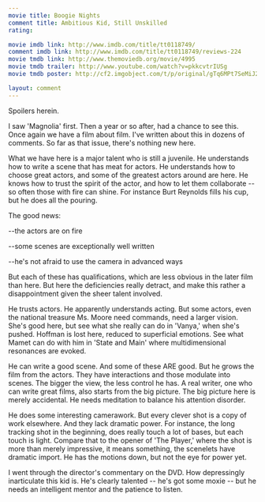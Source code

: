 ```yaml
---
movie title: Boogie Nights
comment title: Ambitious Kid, Still Unskilled
rating: 

movie imdb link: http://www.imdb.com/title/tt0118749/
comment imdb link: http://www.imdb.com/title/tt0118749/reviews-224
movie tmdb link: http://www.themoviedb.org/movie/4995
movie tmdb trailer: http://www.youtube.com/watch?v=pkkcvtrIUSg
movie tmdb poster: http://cf2.imgobject.com/t/p/original/gTq6MPt7SeMiJ2miHeMoNEZTz4p.jpg

layout: comment
---
```


Spoilers herein.

I saw 'Magnolia' first. Then a year or so after, had a chance to see this. Once again we have a film about film. I've written about this in dozens of comments. So far as that issue, there's nothing new here.

What we have here is a major talent who is still a juvenile. He understands how to write a scene that has meat for actors. He understands how to choose great actors, and some of the greatest actors around are here. He knows how to trust the spirit of the actor, and how to let them collaborate -- so often those with fire can shine. For instance Burt Reynolds fills his cup, but he does all the pouring.

The good news:

--the actors are on fire

--some scenes are exceptionally well written

--he's not afraid to use the camera in advanced ways

But each of these has qualifications, which are less obvious in the later film than here. But here the deficiencies really detract, and make this rather a disappointment given the sheer talent involved.

He trusts actors. He apparently understands acting. But some actors, even the national treasure Ms. Moore need commands, need a larger vision. She's good here, but see what she really can do in 'Vanya,' when she's pushed. Hoffman is lost here, reduced to superficial emotions. See what Mamet can do with him in 'State and Main' where multidimensional resonances are evoked.

He can write a good scene. And some of these ARE good. But he grows the film from the actors. They have interactions and those modulate into scenes. The bigger the view, the less control he has. A real writer, one who can write great films, also starts from the big picture. The big picture here is merely accidental. He needs meditation to balance his attention disorder.

He does some interesting camerawork. But every clever shot is a copy of work elsewhere. And they lack dramatic power. For instance, the long tracking shot in the beginning, does really touch a lot of bases, but each touch is light. Compare that to the opener of 'The Player,' where the shot is more than merely impressive, it means something, the scenelets have dramatic import. He has the motions down, but not the eye for power yet.

I went through the director's commentary on the DVD. How depressingly inarticulate this kid is. He's clearly talented -- he's got some moxie -- but he needs an intelligent mentor and the patience to listen.